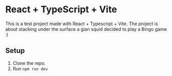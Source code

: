 # React + TypeScript + Vite

This is a test project made with React + Typescript + Vite. The project is about stacking under the surface a gian squid decided to play a Bingo game :)

## Setup
1. Clone the repo.
2. Run `npm run dev`

